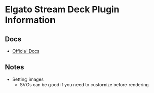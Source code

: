 # Elgato Stream Deck Plugin Information

## Docs

- [Official Docs](https://docs.elgato.com/streamdeck/sdk/introduction/getting-started/)

## Notes

- Setting images
    - SVGs can be good if you need to customize before rendering
    